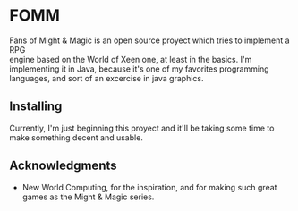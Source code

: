 FOMM
====

Fans of Might & Magic is an open source proyect which tries to implement a RPG  
engine based on the World of Xeen one, at least in the basics. I'm implementing 
it in Java, because it's one of my favorites programming languages, and sort of 
an excercise in java graphics.


Installing
----------

Currently, I'm just beginning this proyect and it'll be taking some time to make
something decent and usable.


Acknowledgments
---------------

* New World Computing, for the inspiration, and for making such great games as the 
Might & Magic series.